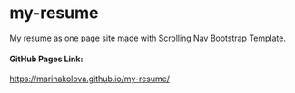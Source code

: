 # my-resume

My resume as one page site made with [Scrolling Nav](https://github.com/StartBootstrap/startbootstrap-scrolling-nav) Bootstrap Template.

#### GitHub Pages Link: 
https://marinakolova.github.io/my-resume/
